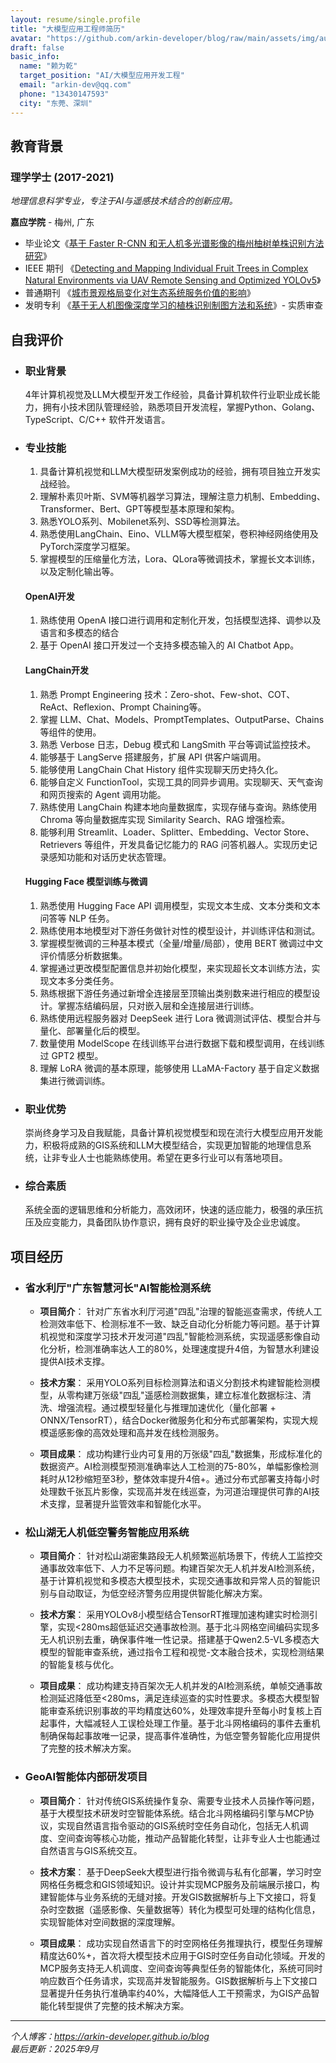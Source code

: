```yaml
---
layout: resume/single.profile
title: "大模型应用工程师简历"
avatar: "https://github.com/arkin-developer/blog/raw/main/assets/img/author-offical.jpg"
draft: false
basic_info:
  name: "赖为乾"
  target_position: "AI/大模型应用开发工程"
  email: "arkin-dev@qq.com"
  phone: "13430147593"
  city: "东莞、深圳"
---
```


## 教育背景

### 理学学士 (2017-2021)

*地理信息科学专业，专注于AI与遥感技术结合的创新应用。*

**嘉应学院** - 梅州, 广东

- 毕业论文《[基于 Faster R-CNN 和无人机多光谱影像的梅州柚树单株识别方法研究](https://mr-lai.oss-cn-zhangjiakou.aliyuncs.com/%E5%9F%BA%E4%BA%8EFaster%20R-CNN%E5%92%8C%E6%97%A0%E4%BA%BA%E6%9C%BA%E5%A4%9A%E5%85%89%E8%B0%B1%E5%BD%B1%E5%83%8F%E7%9A%84%E6%A2%85%E5%B7%9E%E6%9F%9A%E6%A0%91%E5%8D%95%E6%A0%AA%E8%AF%86%E5%88%AB%E6%96%B9%E6%B3%95%E7%A0%94%E7%A9%B6_%E7%BB%88%E7%A8%BF.pdf)》
- IEEE 期刊 《[Detecting and Mapping Individual Fruit Trees in Complex Natural Environments via UAV Remote Sensing and Optimized YOLOv5](https://doi.org/10.1109/JSTARS.2024.3379522)》
- 普通期刊 《[城市景观格局变化对生态系统服务价值的影响](https://www.zhangqiaokeyan.com/academic-journal-cn_popular-science-technology_thesis/0201279726706.html)》
- 发明专利 《[基于无人机图像深度学习的植株识别制图方法和系统](https://patents.qizhidao.com/search/detail/WZIP_8aa30efc33b17eb6ca4e401ed2d6e97e?orderColumn=undefined&searchType=simple_search&orderType=undefined&filter=&tab=0&from=simple&businessSource=%E6%9F%A5%E4%B8%93%E5%88%A9-%E6%90%9C%E7%B4%A2%E7%BB%93%E6%9E%9C%E5%88%97%E8%A1%A8-%E6%90%9C%E7%B4%A2%E6%9B%B4%E5%A4%9A&statement=%E8%B5%96%E4%B8%BA%E4%B9%BE&semanticId=&patentName=%E5%9F%BA%E4%BA%8E%E6%97%A0%E4%BA%BA%E6%9C%BA%E5%9B%BE%E5%83%8F%E6%B7%B1%E5%BA%A6%E5%AD%A6%E4%B9%A0%E7%9A%84%E6%A4%8D%E6%A0%AA%E8%AF%86%E5%88%AB%E5%88%B6%E5%9B%BE%E6%96%B9%E6%B3%95%E5%92%8C%E7%B3%BB%E7%BB%9F&rightSidebar=false&imageSessionKey=&simpleMode=1&proVersion=&sortType=0&current=1&pageSize=20&viewMode=1&leftTabVal=0&rightTabVal=3&norefetch=true)》- 实质审查

## 自我评价

- ### 职业背景

  4年计算机视觉及LLM大模型开发工作经验，具备计算机软件行业职业成长能力，拥有小技术团队管理经验，熟悉项目开发流程，掌握Python、Golang、TypeScript、C/C++ 软件开发语言。

- ### 专业技能

  1. 具备计算机视觉和LLM大模型研发案例成功的经验，拥有项目独立开发实战经验。
  2. 理解朴素贝叶斯、SVM等机器学习算法，理解注意力机制、Embedding、Transformer、Bert、GPT等模型基本原理和架构。
  3. 熟悉YOLO系列、Mobilenet系列、SSD等检测算法。
  4. 熟悉使用LangChain、Eino、VLLM等大模型框架，卷积神经网络使用及PyTorch深度学习框架。
  5. 掌握模型的压缩量化方法，Lora、QLora等微调技术，掌握长文本训练，以及定制化输出等。

  #### **OpenAI开发**

  1. 熟练使用 OpenA I接口进行调用和定制化开发，包括模型选择、调参以及语言和多模态的结合
  2. 基于 OpenAI 接口开发过一个支持多模态输入的 AI Chatbot App。

  #### LangChain开发

  1. 熟悉 Prompt Engineering 技术：Zero-shot、Few-shot、COT、ReAct、Reflexion、Prompt Chaining等。
  2. 掌握 LLM、Chat、Models、PromptTemplates、OutputParse、Chains 等组件的使用。
  3. 熟悉 Verbose 日志，Debug 模式和 LangSmith 平台等调试监控技术。
  4. 能够基于 LangServe 搭建服务，扩展 API 供客户端调用。
  5. 能够使用 LangChain Chat History 组件实现聊天历史持久化。
  6. 能够自定义 FunctionTool，实现工具的同异步调用。实现聊天、天气查询和网页搜索的 Agent 调用功能。
  7. 熟练使用 LangChain 构建本地向量数据库，实现存储与查询。熟练使用 Chroma 等向量数据库实现 Similarity Search、RAG 增强检索。
  8. 能够利用 Streamlit、Loader、Splitter、Embedding、Vector Store、Retrievers 等组件，开发具备记忆能力的 RAG 问答机器人。实现历史记录感知功能和对话历史状态管理。

  #### **Hugging Face 模型训练与微调**

  1. 熟悉使用 Hugging Face API 调用模型，实现文本生成、文本分类和文本问答等 NLP 任务。
  2. 熟练使用本地模型对下游任务做针对性的模型设计，并训练评估和测试。
  3. 掌握模型微调的三种基本模式（全量/增量/局部），使用 BERT 微调过中文评价情感分析数据集。
  4. 掌握通过更改模型配置信息并初始化模型，来实现超长文本训练方法，实现文本多分类任务。
  5. 熟练根据下游任务通过新增全连接层至顶输出类别数来进行相应的模型设计。掌握冻结编码层，只对嵌入层和全连接层进行训练。
  6. 熟练使用远程服务器对 DeepSeek 进行 Lora 微调测试评估、模型合并与量化、部署量化后的模型。
  7. 数量使用 ModelScope 在线训练平台进行数据下载和模型调用，在线训练过 GPT2 模型。
  8. 理解 LoRA 微调的基本原理，能够使用 LLaMA-Factory 基于自定义数据集进行微调训练。

- ### 职业优势

  崇尚终身学习及自我赋能，具备计算机视觉模型和现在流行大模型应用开发能力，积极将成熟的GIS系统和LLM大模型结合，实现更加智能的地理信息系统，让非专业人士也能熟练使用。希望在更多行业可以有落地项目。

- ### 综合素质

  系统全面的逻辑思维和分析能力，高效闭环，快速的适应能力，极强的承压抗压及应变能力，具备团队协作意识，拥有良好的职业操守及企业忠诚度。



## 项目经历
- ### 省水利厅"广东智慧河长"AI智能检测系统

  - **项目简介**：
    针对广东省水利厅河道"四乱"治理的智能巡查需求，传统人工检测效率低下、检测标准不一致、缺乏自动化分析能力等问题。基于计算机视觉和深度学习技术开发河道"四乱"智能检测系统，实现遥感影像自动化分析，检测准确率达人工的80%，处理速度提升4倍，为智慧水利建设提供AI技术支撑。

  - **技术方案**：
    采用YOLO系列目标检测算法和语义分割技术构建智能检测模型，从零构建万张级"四乱"遥感检测数据集，建立标准化数据标注、清洗、增强流程。通过模型轻量化与推理加速优化（量化部署 + ONNX/TensorRT），结合Docker微服务化和分布式部署架构，实现大规模遥感影像的高效处理和高并发在线检测服务。

  - **项目成果**：
    成功构建行业内可复用的万张级"四乱"数据集，形成标准化的数据资产。AI检测模型预测准确率达人工检测的75-80%，单幅影像检测耗时从12秒缩短至3秒，整体效率提升4倍+。通过分布式部署支持每小时处理数千张瓦片影像，实现高并发在线巡查，为河道治理提供可靠的AI技术支撑，显著提升监管效率和智能化水平。

- ### 松山湖无人机低空警务智能应用系统

  - **项目简介**：
    针对松山湖密集路段无人机频繁巡航场景下，传统人工监控交通事故效率低下、人力不足等问题。构建百架次无人机并发AI检测系统，基于计算机视觉和多模态大模型技术，实现交通事故和异常人员的智能识别与自动取证，为低空经济警务应用提供智能化解决方案。

  - **技术方案**：
    采用YOLOv8小模型结合TensorRT推理加速构建实时检测引擎，实现<280ms超低延迟交通事故检测。基于北斗网格空间编码实现多无人机识别去重，确保事件唯一性记录。搭建基于Qwen2.5-VL多模态大模型的智能审查系统，通过指令工程和视觉-文本融合技术，实现检测结果的智能复核与优化。

  - **项目成果**：
    成功构建支持百架次无人机并发的AI检测系统，单帧交通事故检测延迟降低至<280ms，满足连续巡查的实时性要求。多模态大模型智能审查系统识别事故的平均精度达60%，处理效率提升至每小时复核上百起事件，大幅减轻人工误检处理工作量。基于北斗网格编码的事件去重机制确保每起事故唯一记录，提高事件准确性，为低空警务智能化应用提供了完整的技术解决方案。

- ### GeoAI智能体内部研发项目

  - **项目简介**：
    针对传统GIS系统操作复杂、需要专业技术人员操作等问题，基于大模型技术研发时空智能体系统。结合北斗网格编码引擎与MCP协议，实现自然语言指令驱动的GIS系统时空任务自动化，包括无人机调度、空间查询等核心功能，推动产品智能化转型，让非专业人士也能通过自然语言与GIS系统交互。

  - **技术方案**：
    基于DeepSeek大模型进行指令微调与私有化部署，学习时空网格任务概念和GIS领域知识。设计并实现MCP服务及前端展示接口，构建智能体与业务系统的无缝对接。开发GIS数据解析与上下文接口，将复杂时空数据（遥感影像、矢量数据等）转化为模型可处理的结构化信息，实现智能体对空间数据的深度理解。

  - **项目成果**：
    成功实现自然语言下的时空网格任务推理执行，模型任务理解精度达60%+，首次将大模型技术应用于GIS时空任务自动化领域。开发的MCP服务支持无人机调度、空间查询等典型任务的智能体化，系统可同时响应数百个任务请求，实现高并发智能服务。GIS数据解析与上下文接口显著提升任务执行准确率约40%，大幅降低人工干预需求，为GIS产品智能化转型提供了完整的技术解决方案。

---

*个人博客：https://arkin-developer.github.io/blog*  
*最后更新：2025年9月*
